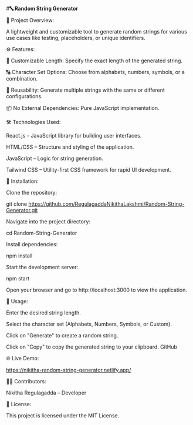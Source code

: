#**🔤 Random String Generator**


📄 Project Overview:

A lightweight and customizable tool to generate random strings for various use cases like testing, placeholders, or unique identifiers.



⚙️ Features:

🔢 Customizable Length: Specify the exact length of the generated string.

🔠 Character Set Options: Choose from alphabets, numbers, symbols, or a combination.

🔄 Reusability: Generate multiple strings with the same or different configurations.

📦 No External Dependencies: Pure JavaScript implementation.



🛠️ Technologies Used:

React.js – JavaScript library for building user interfaces.

HTML/CSS – Structure and styling of the application.

JavaScript – Logic for string generation.

Tailwind CSS – Utility-first CSS framework for rapid UI development.



🚀 Installation:

Clone the repository:

git clone https://github.com/RegulagaddaNikithaLakshmi/Random-String-Generator.git


Navigate into the project directory:

cd Random-String-Generator


Install dependencies:

npm install


Start the development server:

npm start


Open your browser and go to http://localhost:3000 to view the application.



🎯 Usage:

Enter the desired string length.

Select the character set (Alphabets, Numbers, Symbols, or Custom).

Click on "Generate" to create a random string.

Click on "Copy" to copy the generated string to your clipboard.
GitHub



🌐 Live Demo:

   https://nikitha-random-string-generator.netlify.app/



👩‍💻 Contributors:

Nikitha Regulagadda – Developer



📄 License:

This project is licensed under the MIT License.
